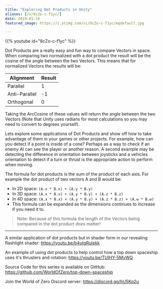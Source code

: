 ```yaml
---
title: "Exploring Dot Products in Unity"
aliases: [/v/8cZo-c-f1yc/]
date: 2019-01-16
featured_image: https://i.ytimg.com/vi/8cZo-c-f1yc/mqdefault.jpg

---
```


{{% youtube id="8cZo-c-f1yc" %}}

Dot Products are a really easy and fun way to compare Vectors in space. When comparing two normalized with a dot product the result will be the cosine of the angle between the two Vectors. This means that for normalized Vectors the results will be:

| Alignment    | Result |
| ------------------- | ----------- |
| Parallel         | 1           |
| Anti-Parallel | -1         |
| Orthogonal   | 0          |

Taking the ArcCosine of these values will return the angle between the two Vectors (Note that Unity uses radians for most calculations so you may need to convert to degrees yourself).

Lets explore some applications of Dot Products and show off how to take advantage of them in your games or other projects. For example, how can you detect if a point is inside of a cone? Perhaps as a way to check if an enemy AI can see the player or another reason. A second example may be detecting the difference in orientation between joysticks and a vehicles orientation to detect if a turn or thrust is the appropriate action to perform when moving.

The formula for dot products is the sum of the product of each axis. For example the dot product of two vectors A and B would be:

* In 2D space: `(A.x * B.x) + (A.y * B.y)`
* In 3D space: `(A.x * B.x) + (A.y * B.y) + (A.z * B.z)`
* In 4D space: `(A.x * B.x) + (A.y * B.y) + (A.z * B.z) + (A.w * B.w)`
* This formula can be expanded as the dimensions continues to increase if you need it to.

> Note: Because of this formula the length of the Vectors being compared in the dot product *does* matter!

***

A similar application of dot products but in shader form in our revealing flashlight shader: https://youtu.be/b4utgRuIekk

An example of using dot products to help control how a top down spaceship uses it's thrusters and rotation: https://youtu.be/TUIHY-5MvWQ

Source Code for this series is available on GitHub: https://github.com/WorldOfZero/top-down-spaceship

Join the World of Zero Discord server: https://discord.gg/hU5Kq2u
